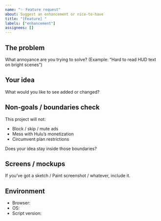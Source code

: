 ```yaml
---
name: "✨ Feature request"
about: Suggest an enhancement or nice-to-have
title: "[Feature] "
labels: ["enhancement"]
assignees: []
---
```


## The problem
What annoyance are you trying to solve? (Example: “Hard to read HUD text on bright scenes”)

## Your idea
What would you like to see added or changed?

## Non-goals / boundaries check
This project will not:
- Block / skip / mute ads
- Mess with Hulu’s monetization
- Circumvent plan restrictions

Does your idea stay inside those boundaries?

## Screens / mockups
If you’ve got a sketch / Paint screenshot / whatever, include it.

## Environment
- Browser:
- OS:
- Script version:
